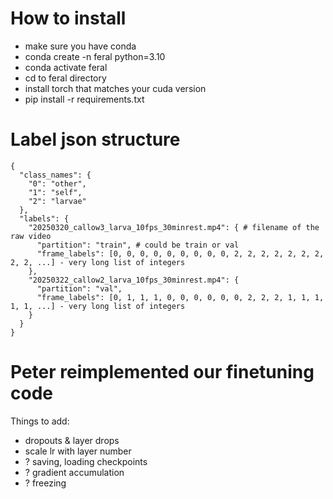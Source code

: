 # How to install 
- make sure you have conda
- conda create -n feral python=3.10
- conda activate feral
- cd to feral directory
- install torch that matches your cuda version
- pip install -r requirements.txt

# Label json structure
```
{
  "class_names": {
    "0": "other",
    "1": "self",
    "2": "larvae"
  },
  "labels": {
    "20250320_callow3_larva_10fps_30minrest.mp4": { # filename of the raw video
      "partition": "train", # could be train or val
      "frame_labels": [0, 0, 0, 0, 0, 0, 0, 0, 0, 2, 2, 2, 2, 2, 2, 2, 2, 2, ...] - very long list of integers
    },
    "20250322_callow2_larva_10fps_30minrest.mp4": {
      "partition": "val",
      "frame_labels": [0, 1, 1, 1, 0, 0, 0, 0, 0, 0, 2, 2, 2, 1, 1, 1, 1, 1, ...] - very long list of integers
    }
  }
}
```

# Peter reimplemented our finetuning code
Things to add:
- dropouts & layer drops
- scale lr with layer number
- ? saving, loading checkpoints
- ? gradient accumulation
- ? freezing 